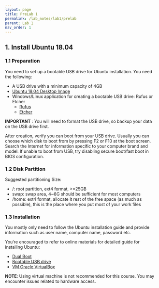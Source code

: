 ```yaml
---
layout: page
title: PreLab 1
permalink: /lab_notes/lab1/prelab
parent: Lab 1
nav_order: 1
---
```


## 1. Install Ubuntu 18.04
### 1.1 Preparation
You need to set up a bootable USB drive for Ubuntu installation. You need the following:

- A USB drive with a minimum capacity of 4GB
- [Ubuntu 18.04 Desktop Image](https://releases.ubuntu.com/18.04)
- Windows/Linux application for creating a bootable USB drive: Rufus or Etcher
    - [Rufus](https://rufus.ie/en/)
    - [Etcher](https://www.balena.io/etcher)

**IMPORTANT** : You will need to format the USB drive, so backup your data on the USB drive first.

After creation, verify you can boot from your USB drive. Usually you can choose which disk to boot from by pressing F2 or F10 at the boot screen. Search the Internet for information specific to your computer brand and model. If unable to boot from USB, try disabling secure boot/fast boot in BIOS configuration. 

### 1.2 Disk Partition
Suggested partitioning Size:

- /: root partition, ext4 format, >=25GB
- swap: swap area, 4~8G should be sufficient for most computers
- /home: ext4 format, allocate it rest of the free space (as much as possible), this is the place where you put most of your work files

### 1.3 Installation
You mostly only need to follow the Ubuntu installation guide and provide information such as user name, computer name, password etc.

You're encouraged to refer to online materials for detailed guide for installing Ubuntu:
- [Dual Boot](https://itsfoss.com/install-ubuntu-1404-dual-boot-mode-windows-8-81-uefi/)
- [Bootable USB drive](https://itsfoss.com/intsall-ubuntu-on-usb/)
- [VM Oracle VirtualBox](https://brb.nci.nih.gov/seqtools/installUbuntu.html#:~:text=Select%20your%20new%20virtual%20machine,this%20page%20for%20more%20information.)

**NOTE**: Using virtual machine is not recommended for this course. You may encounter issues related to hardware access.